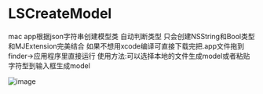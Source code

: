 # LSCreateModel
mac app根据json字符串创建模型类 自动判断类型
只会创建NSString和Bool类型和MJExtension完美结合
如果不想用xcode编译可直接下载完把.app文件拖到finder->应用程序里直接运行
使用方法:可以选择本地的文件生成model或者粘贴字符型到输入框生成model

![image](https://github.com/lsmakethebest/LSCreateModel/blob/master/images/yanshi.gif)

